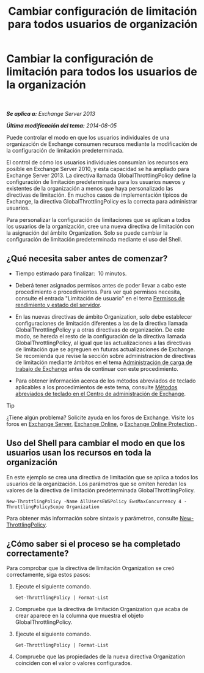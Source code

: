﻿---
title: 'Cambiar configuración de limitación para todos usuarios de organización'
TOCTitle: Cambiar la configuración de limitación para todos los usuarios de la organización
ms:assetid: c45cacfc-768d-4605-9bb0-53e30273fe4d
ms:mtpsurl: https://technet.microsoft.com/es-es/library/JJ863578(v=EXCHG.150)
ms:contentKeyID: 50556879
ms.date: 05/22/2018
mtps_version: v=EXCHG.150
ms.translationtype: MT
---

# Cambiar la configuración de limitación para todos los usuarios de la organización

 

_**Se aplica a:** Exchange Server 2013_

_**Última modificación del tema:** 2014-08-05_

Puede controlar el modo en que los usuarios individuales de una organización de Exchange consumen recursos mediante la modificación de la configuración de limitación predeterminada.

El control de cómo los usuarios individuales consumían los recursos era posible en Exchange Server 2010, y esta capacidad se ha ampliado para Exchange Server 2013. La directiva llamada GlobalThrottlingPolicy define la configuración de limitación predeterminada para los usuarios nuevos y existentes de la organización a menos que haya personalizado las directivas de limitación. En muchos casos de implementación típicos de Exchange, la directiva GlobalThrottlingPolicy es la correcta para administrar usuarios.

Para personalizar la configuración de limitaciones que se aplican a todos los usuarios de la organización, cree una nueva directiva de limitación con la asignación del ámbito Organization. Solo se puede cambiar la configuración de limitación predeterminada mediante el uso del Shell.

## ¿Qué necesita saber antes de comenzar?

  - Tiempo estimado para finalizar:  10 minutos.

  - Deberá tener asignados permisos antes de poder llevar a cabo este procedimiento o procedimientos. Para ver qué permisos necesita, consulte el entrada "Limitación de usuario" en el tema [Permisos de rendimiento y estado del servidor](server-health-and-performance-permissions-exchange-2013-help.md).

  - En las nuevas directivas de ámbito Organization, solo debe establecer configuraciones de limitación diferentes a las de la directiva llamada GlobalThrottlingPolicy y a otras directivas de organización. De este modo, se hereda el resto de la configuración de la directiva llamada GlobalThrottlingPolicy, al igual que las actualizaciones a las directivas de limitación que se agreguen en futuras actualizaciones de Exchange. Se recomienda que revise la sección sobre administración de directivas de limitación mediante ámbitos en el tema [Administración de carga de trabajo de Exchange](exchange-workload-management-exchange-2013-help.md) antes de continuar con este procedimiento.

  - Para obtener información acerca de los métodos abreviados de teclado aplicables a los procedimientos de este tema, consulte [Métodos abreviados de teclado en el Centro de administración de Exchange](keyboard-shortcuts-in-the-exchange-admin-center-exchange-online-protection-help.md).


> [!TIP]
> ¿Tiene algún problema? Solicite ayuda en los foros de Exchange. Visite los foros en <A href="https://go.microsoft.com/fwlink/p/?linkid=60612">Exchange Server</A>, <A href="https://go.microsoft.com/fwlink/p/?linkid=267542">Exchange Online</A>, o <A href="https://go.microsoft.com/fwlink/p/?linkid=285351">Exchange Online Protection</A>..



## Uso del Shell para cambiar el modo en que los usuarios usan los recursos en toda la organización

En este ejemplo se crea una directiva de limitación que se aplica a todos los usuarios de la organización. Los parámetros que se omiten heredan los valores de la directiva de limitación predeterminada GlobalThrottlingPolicy.

    New-ThrottlingPolicy -Name AllUsersEWSPolicy EwsMaxConcurrency 4 -ThrottlingPolicyScope Organization

Para obtener más información sobre sintaxis y parámetros, consulte [New-ThrottlingPolicy](https://technet.microsoft.com/es-es/library/dd351045\(v=exchg.150\)).

## ¿Cómo saber si el proceso se ha completado correctamente?

Para comprobar que la directiva de limitación Organization se creó correctamente, siga estos pasos:

1.  Ejecute el siguiente comando.
    
        Get-ThrottlingPolicy | Format-List

2.  Compruebe que la directiva de limitación Organization que acaba de crear aparece en la columna que muestra el objeto GlobalThrottlingPolicy.

3.  Ejecute el siguiente comando.
    
        Get-ThrottlingPolicy | Format-List

4.  Compruebe que las propiedades de la nueva directiva Organization coinciden con el valor o valores configurados.

